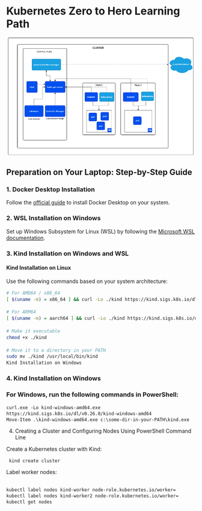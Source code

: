 # Kubernetes Zero to Hero Learning Path

![Diagram](kubernetes-architecture.PNG)

## Preparation on Your Laptop: Step-by-Step Guide

### 1. Docker Desktop Installation
Follow the [official guide](https://www.docker.com/products/docker-desktop/) to install Docker Desktop on your system.

### 2. WSL Installation on Windows
Set up Windows Subsystem for Linux (WSL) by following the [Microsoft WSL documentation](https://learn.microsoft.com/en-us/windows/wsl/install).

### 3. Kind Installation on Windows and WSL
#### Kind Installation on Linux
Use the following commands based on your system architecture:

```bash
# For AMD64 / x86_64
[ $(uname -m) = x86_64 ] && curl -Lo ./kind https://kind.sigs.k8s.io/dl/v0.26.0/kind-linux-amd64

# For ARM64
[ $(uname -m) = aarch64 ] && curl -Lo ./kind https://kind.sigs.k8s.io/dl/v0.26.0/kind-linux-arm64

# Make it executable
chmod +x ./kind

# Move it to a directory in your PATH
sudo mv ./kind /usr/local/bin/kind
Kind Installation on Windows
```

### 4. Kind Installation on Windows

### For Windows, run the following commands in PowerShell:

```
curl.exe -Lo kind-windows-amd64.exe https://kind.sigs.k8s.io/dl/v0.26.0/kind-windows-amd64
Move-Item .\kind-windows-amd64.exe c:\some-dir-in-your-PATH\kind.exe
```
4. Creating a Cluster and Configuring Nodes
Using PowerShell Command Line

 Create a Kubernetes cluster with Kind:
 ```
  kind create cluster
```
Label worker nodes:
 ```

kubectl label nodes kind-worker node-role.kubernetes.io/worker=
kubectl label nodes kind-worker2 node-role.kubernetes.io/worker=
kubectl get nodes
```





